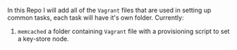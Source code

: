 In this Repo I will add all of the <code>Vagrant</code> files that are used in setting up common tasks, each task will have it's own folder.
Currently:
1. <code>memcached</code> a folder containing <code>Vagrant</code> file with a provisioning script to set a key-store node.
